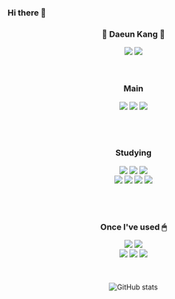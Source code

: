 ### Hi there 👋
<div align="center">
  <h3>🛫 Daeun Kang 🛬</h3>
  
  <a href="https://www.instagram.com/all_mine_._._" target="_blank"><img src="https://img.shields.io/badge/instagram-E4405F?style=for-the-badge&logo=Instagram&logoColor=white"/></a>
  <a href="https://blog.naver.com/da010228" target="_blank"><img src="https://img.shields.io/badge/duddms0190@naver.com-03C75A?style=for-the-badge&logo=Naver&logoColor=white"/></a>
  
  <br>
  <h3> Main </h3>
  <img src="https://img.shields.io/badge/java-007396?style=for-the-badge&logo=java&logoColor=white">
  <img src="https://img.shields.io/badge/AndroidStudio-3DDC84?style=for-the-badge&logo=android&logoColor=white">
  <img src="https://img.shields.io/badge/Eclipse-2C2255?style=for-the-badge&logo=Eclipse&logoColor=white">
  <br>
  <br>
  <br>
  
  
  <br>
  <h3> Studying </h3>
  <img src="https://img.shields.io/badge/java-007396?style=for-the-badge&logo=java&logoColor=white">
  <img src="https://img.shields.io/badge/html5-E34F26?style=for-the-badge&logo=html5&logoColor=white">
  <img src="https://img.shields.io/badge/CSS-1572B6?style=for-the-badge&logo=CSS3&logoColor=white">
  <br>
  <img src="https://img.shields.io/badge/JavaScript-F7DF1E?style=for-the-badge&logo=JavaScript&logoColor=white">
  <img src="https://img.shields.io/badge/Spring-6DB33F?style=for-the-badge&logo=Spring&logoColor=white">
  <img src="https://img.shields.io/badge/Vue.js-4FC08D?style=for-the-badge&logo=Vue.js&logoColor=white">
  <img src="https://img.shields.io/badge/VSCODE-007ACC?style=for-the-badge&logo=Visual Studio Code&logoColor=white">
  <br>
  <br>
  <br>
  
  <br>
  <h3> Once I've used 🖱</h3>
  <img src="https://img.shields.io/badge/C-A8B9CC?style=for-the-badge&logo=C&logoColor=white">
  <img src="https://img.shields.io/badge/python-3776AB?style=for-the-badge&logo=python&logoColor=white">
  <br>
  <img src="https://img.shields.io/badge/PHP-777BB4?style=for-the-badge&logo=PHP&logoColor=white"> 
  <img src="https://img.shields.io/badge/amazonaws-232F3E?style=for-the-badge&logo=amazonaws&logoColor=white"> 
  <img src="https://img.shields.io/badge/mysql-4479A1?style=for-the-badge&logo=mysql&logoColor=white"> 
  <br>
  
  <br>
  <br>
 
  ![GitHub stats](https://github-readme-stats.vercel.app/api?username=da010228&theme=dark&show_icons=true)
  
  
</div>
<!--
[![Top Langs](https://github-readme-stats.vercel.app/api/top-langs/?username=da010228&layout=compact)](https://github.com/anuraghazra/github-readme-stats)

 ![GitHub stats](https://github-readme-stats.vercel.app/api?username=da010228&show_icons=true&theme=transparent)




**da010228/da010228** is a ✨ _special_ ✨ repository because its `README.md` (this file) appears on your GitHub profile.

Here are some ideas to get you started:

- 🔭 I’m currently working on ...
- 🌱 I’m currently learning ...
- 👯 I’m looking to collaborate on ...
- 🤔 I’m looking for help with ...
- 💬 Ask me about ...
- 📫 How to reach me: ...
- 😄 Pronouns: ...
- ⚡ Fun fact: ...
-->
